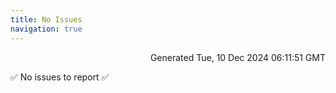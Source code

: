 ```yaml
---
title: No Issues
navigation: true
---
```


<p style="text-align:right;color:#cccs">
Generated Tue, 10 Dec 2024 06:11:51 GMT
</p>
<p>✅ No issues to report ✅</p>



